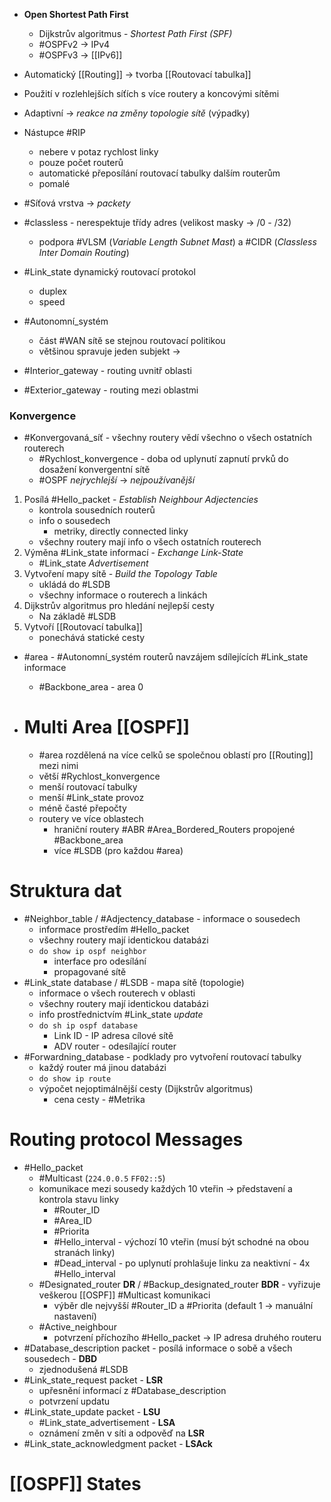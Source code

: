 - **Open Shortest Path First**
	- Dijkstrův algoritmus - *Shortest Path First (SPF)*
	- #OSPFv2 -> IPv4
	- #OSPFv3 -> [[IPv6]]
- Automatický [[Routing]] -> tvorba [[Routovací tabulka]]
- Použití v rozlehlejších síťích s více routery a koncovými sítěmi
- Adaptivní -> *reakce na změny topologie sítě* (výpadky)
- Nástupce #RIP
	- nebere v potaz rychlost linky
	- pouze počet routerů
	- automatické přeposílání routovací tabulky dalším routerům
	- pomalé
- #Síťová vrstva -> *packety*
- #classless - nerespektuje třídy adres (velikost masky -> /0 - /32)
	- podpora #VLSM (*Variable Length Subnet Mast*) a #CIDR (*Classless Inter Domain Routing*)
- #Link_state dynamický routovací protokol
	- duplex
	- speed

- #Autonomní_systém 
	- část #WAN sítě se stejnou routovací politikou
	- většinou spravuje jeden subjekt -> 

- #Interior_gateway - routing uvnitř oblasti
- #Exterior_gateway - routing mezi oblastmi

### Konvergence
- #Konvergovaná_síť - všechny routery vědí všechno o všech ostatních routerech
	- #Rychlost_konvergence - doba od uplynutí zapnutí prvků do dosažení konvergentní sítě 
	- #OSPF *nejrychlejší* -> *nejpoužívanější*

1. Posílá #Hello_packet - *Establish Neighbour Adjectencies* 
	-  kontrola sousedních routerů
	-  info o sousedech
		- metriky, directly connected linky
	- všechny routery mají info o všech ostatních routerech
2. Výměna #Link_state informací - *Exchange Link-State*
	- #Link_state *Advertisement*
3. Vytvoření mapy sítě - *Build the Topology Table*
	-  ukládá do #LSDB
	- všechny informace o routerech a linkách
4. Dijkstrův algoritmus pro hledání nejlepší cesty
	- Na základě #LSDB
5. Vytvoří  [[Routovací tabulka]]
	- ponechává statické cesty

- #area - #Autonomní_systém routerů navzájem sdílejících #Link_state informace
	- #Backbone_area - area 0

- # Multi Area [[OSPF]] 
	- #area rozdělená na více celků se společnou oblastí pro [[Routing]] mezi nimi
	- větší #Rychlost_konvergence
	- menší routovací tabulky
	- menší #Link_state provoz
	- méně časté přepočty
	- routery ve více oblastech
		- hraniční routery #ABR #Area_Bordered_Routers propojené #Backbone_area
		-  více #LSDB (pro každou #area)

# Struktura dat
- #Neighbor_table / #Adjectency_database - informace o sousedech
	- informace prostředím #Hello_packet
	- všechny routery mají identickou databázi
	- `do show ip ospf neighbor`
		- interface pro odesílání
		- propagované sítě
- #Link_state database / #LSDB - mapa sítě (topologie)
	- informace o všech routerech v oblasti
	- všechny routery mají identickou databázi
	- info prostřednictvím #Link_state *update* 
	- `do sh ip ospf database`
		- Link ID - IP adresa cílové sítě
		- ADV router - odesílající router
- #Forwardning_database - podklady pro vytvoření routovací tabulky
	- každý router má jinou databázi
	- `do show ip route`
	- výpočet nejoptimálnější cesty (Dijkstrův algoritmus)
		- cena cesty - #Metrika

# Routing protocol Messages
- #Hello_packet 
	- #Multicast (`224.0.0.5` `FF02::5`)
	- komunikace mezi sousedy každých 10 vteřin -> představení a kontrola stavu linky
		- #Router_ID
		- #Area_ID
		- #Priorita
		- #Hello_interval - výchozí 10 vteřin (musí být schodné na obou stranách linky)
		- #Dead_interval - po uplynutí prohlašuje linku za neaktivní - 4x #Hello_interval
	- #Designated_router **DR** / #Backup_designated_router **BDR** - vyřizuje veškerou [[OSPF]] #Multicast komunikaci
		- výběr dle nejvyšší #Router_ID a #Priorita (default 1 -> manuální nastavení)
	- #Active_neighbour
		- potvrzení příchozího #Hello_packet -> IP adresa druhého routeru
- #Database_description packet - posílá informace o sobě a všech sousedech - **DBD**
	- zjednodušená #LSDB
- #Link_state_request packet - **LSR**
	- upřesnění informací z #Database_description
	- potvrzení updatu
- #Link_state_update packet - **LSU**
	- #Link_state_advertisement - **LSA**
	- oznámení změn v síti a odpověď na **LSR**
- #Link_state_acknowledgment packet - **LSAck**

# [[OSPF]] States
